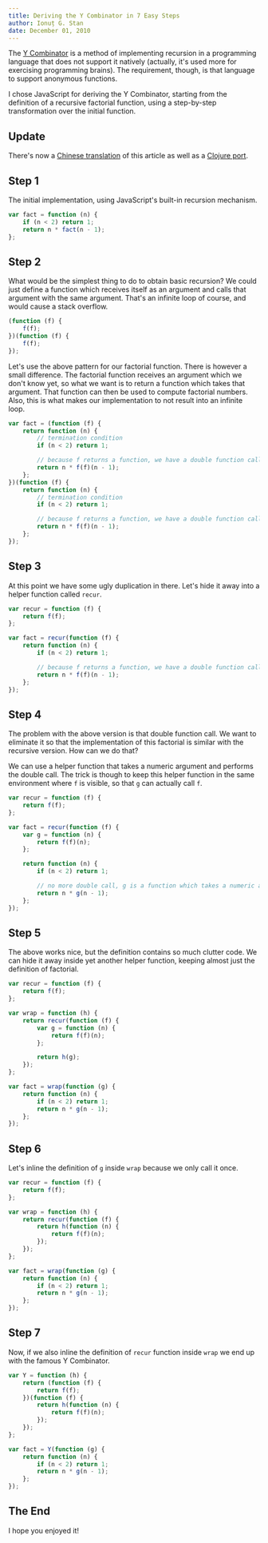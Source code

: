 ```yaml
---
title: Deriving the Y Combinator in 7 Easy Steps
author: Ionuț G. Stan
date: December 01, 2010
---
```



The [Y Combinator][1] is a method of implementing recursion in a programming
language that does not support it natively (actually, it's used more for
exercising programming brains). The requirement, though, is that language to
support anonymous functions.

I chose JavaScript for deriving the Y Combinator, starting from the definition
of a recursive factorial function, using a step-by-step transformation over
the initial function.

Update
------
There's now a [Chinese translation][2] of this article as well as a [Clojure port][3].


Step 1
------
The initial implementation, using JavaScript's built-in recursion mechanism.

~~~js
var fact = function (n) {
    if (n < 2) return 1;
    return n * fact(n - 1);
};
~~~


Step 2
------
What would be the simplest thing to do to obtain basic recursion? We could
just define a function which receives itself as an argument and calls that
argument with the same argument. That's an infinite loop of course, and would
cause a stack overflow.

~~~js
(function (f) {
    f(f);
})(function (f) {
    f(f);
});
~~~

Let's use the above pattern for our factorial function. There is however a
small difference. The factorial function receives an argument which we don't
know yet, so what we want is to return a function which takes that argument.
That function can then be used to compute factorial numbers. Also, this is
what makes our implementation to not result into an infinite loop.

~~~js
var fact = (function (f) {
    return function (n) {
        // termination condition
        if (n < 2) return 1;

        // because f returns a function, we have a double function call.
        return n * f(f)(n - 1);
    };
})(function (f) {
    return function (n) {
        // termination condition
        if (n < 2) return 1;

        // because f returns a function, we have a double function call.
        return n * f(f)(n - 1);
    };
});
~~~


Step 3
------
At this point we have some ugly duplication in there. Let's hide it away into
a helper function called `recur`.

~~~js
var recur = function (f) {
    return f(f);
};

var fact = recur(function (f) {
    return function (n) {
        if (n < 2) return 1;

        // because f returns a function, we have a double function call.
        return n * f(f)(n - 1);
    };
});
~~~


Step 4
------
The problem with the above version is that double function call. We want to
eliminate it so that the implementation of this factorial is similar with
the recursive version. How can we do that?

We can use a helper function that takes a numeric argument and performs the
double call. The trick is though to keep this helper function in the same
environment where `f` is visible, so that `g` can actually call `f`.

~~~js
var recur = function (f) {
    return f(f);
};

var fact = recur(function (f) {
    var g = function (n) {
        return f(f)(n);
    };

    return function (n) {
        if (n < 2) return 1;

        // no more double call, g is a function which takes a numeric arg
        return n * g(n - 1);
    };
});
~~~


Step 5
------
The above works nice, but the definition contains so much clutter code. We
can hide it away inside yet another helper function, keeping almost just the
definition of factorial.

~~~js
var recur = function (f) {
    return f(f);
};

var wrap = function (h) {
    return recur(function (f) {
        var g = function (n) {
            return f(f)(n);
        };

        return h(g);
    });
};

var fact = wrap(function (g) {
    return function (n) {
        if (n < 2) return 1;
        return n * g(n - 1);
    };
});
~~~


Step 6
------
Let's inline the definition of `g` inside `wrap` because we only call it once.

~~~js
var recur = function (f) {
    return f(f);
};

var wrap = function (h) {
    return recur(function (f) {
        return h(function (n) {
            return f(f)(n);
        });
    });
};

var fact = wrap(function (g) {
    return function (n) {
        if (n < 2) return 1;
        return n * g(n - 1);
    };
});
~~~


Step 7
------
Now, if we also inline the definition of `recur` function inside `wrap` we end
up with the famous Y Combinator.

~~~js
var Y = function (h) {
    return (function (f) {
        return f(f);
    })(function (f) {
        return h(function (n) {
            return f(f)(n);
        });
    });
};

var fact = Y(function (g) {
    return function (n) {
        if (n < 2) return 1;
        return n * g(n - 1);
    };
});
~~~


The End
-------
I hope you enjoyed it!


[1]: http://en.wikipedia.org/wiki/Fixed_point_combinator
[2]: http://cnblogs.com/windydays/archive/2012/04/09/2439519.html
[3]: http://citizen428.net/blog/2010/12/14/clojure-deriving-the-y-combinator-in-7-stolen-steps
